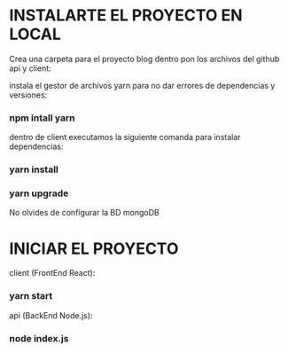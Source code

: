 # INSTALARTE EL PROYECTO EN LOCAL

Crea una carpeta para el proyecto blog
dentro pon los archivos del github api y client:

instala el gestor de archivos yarn para no dar errores de dependencias y versiones:

### npm intall yarn

dentro de client executamos la siguiente comanda para instalar dependencias:

### yarn install

### yarn upgrade

No olvides de configurar la BD mongoDB

# INICIAR EL PROYECTO

client (FrontEnd React):

### yarn start

api (BackEnd Node.js):

### node index.js
